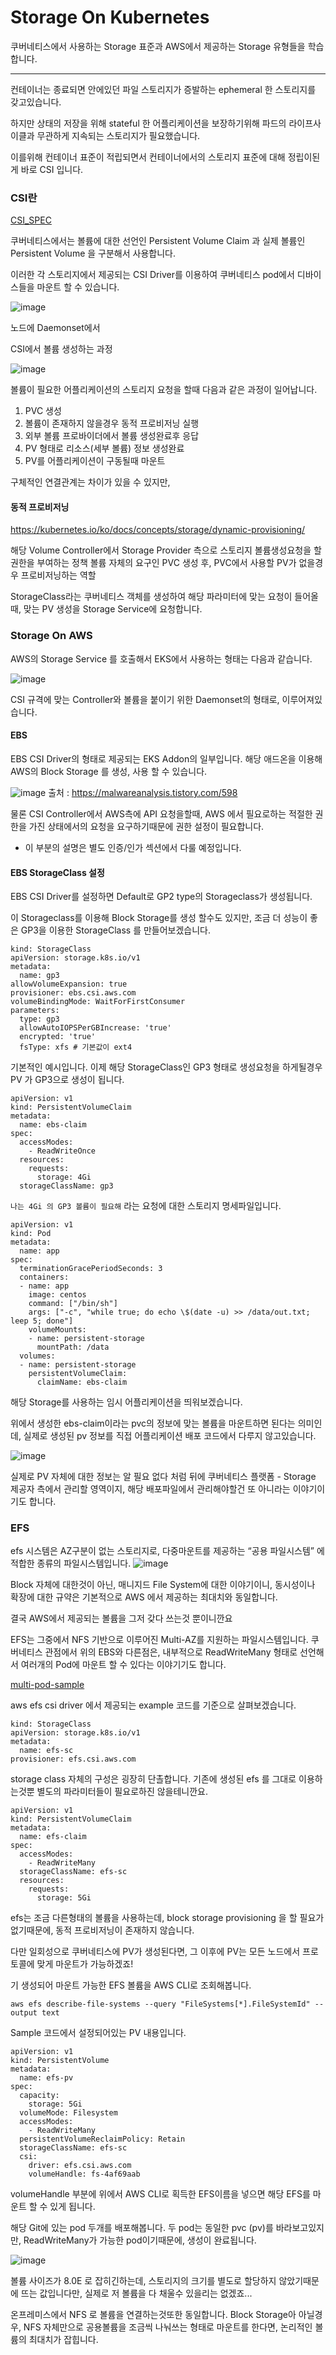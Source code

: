 # Storage On Kubernetes

쿠버네티스에서 사용하는 Storage 표준과 AWS에서 제공하는 Storage 유형들을 학습합니다.

---

컨테이너는 종료되면 안에있던 파일 스토리지가 증발하는 ephemeral 한 스토리지를 갖고있습니다.

하지만 상태의 저장을 위해 stateful 한 어플리케이션을 보장하기위해 파드의 라이프사이클과 무관하게 지속되는 스토리지가 필요했습니다.

이를위해 컨테이너 표준이 적립되면서 컨테이너에서의 스토리지 표준에 대해 정립이된게 바로 CSI 입니다.



### CSI란


[CSI_SPEC](https://github.com/container-storage-interface/spec)




쿠버네티스에서는 볼륨에 대한 선언인 Persistent Volume Claim 과 실제 볼륨인 Persistent Volume 을 구분해서 사용합니다.

이러한 각 스토리지에서 제공되는 CSI Driver를 이용하여 쿠버네티스 pod에서 디바이스들을 마운트 할 수 있습니다.

![image](https://apimin.montkim.com/cdn/blog/images/AEWS/week3/EKS_Storage/Untitled.png)

노드에 Daemonset에서 



CSI에서 볼륨 생성하는 과정

![image](https://apimin.montkim.com/cdn/blog/images/CSI/Untitled1.png)

볼륨이 필요한 어플리케이션의 스토리지 요청을 할때 다음과 같은 과정이 일어납니다.
1. PVC 생성
2. 볼륨이 존재하지 않을경우 동적 프로비저닝 실행
3. 외부 볼륨 프로바이더에서 볼륨 생성완료후 응답
4. PV 형태로 리소스(세부 볼륨) 정보 생성완료
5. PV를 어플리케이션이 구동될때 마운트

구체적인 연결관계는 차이가 있을 수 있지만, 



#### 동적 프로비저닝
https://kubernetes.io/ko/docs/concepts/storage/dynamic-provisioning/

해당 Volume Controller에서 Storage Provider 측으로 스토리지 볼륨생성요청을 할 권한을 부여하는 정책
볼륨 자체의 요구인 PVC 생성 후, PVC에서 사용할 PV가 없을경우 프로비저닝하는 역할

StorageClass라는 쿠버네티스 객체를 생성하여 해당 파라미터에 맞는 요청이 들어올때, 맞는 PV 생성을 Storage Service에 요청합니다.



### Storage On AWS

AWS의 Storage Service 를 호출해서 EKS에서 사용하는 형태는 다음과 같습니다.

![image](https://apimin.montkim.com/cdn/blog/images/AEWS/week3/EKS_Storage/Untitled1.png)

CSI 규격에 맞는 Controller와 볼륨을 붙이기 위한 Daemonset의 형태로, 이루어져있습니다.




#### EBS

EBS CSI Driver의 형태로 제공되는 EKS Addon의 일부입니다.
해당 애드온을 이용해 AWS의 Block Storage 를 생성, 사용 할 수 있습니다.

![image](https://apimin.montkim.com/cdn/blog/images/AEWS/week3/EKS_Storage/Untitled5.png)
출처 : https://malwareanalysis.tistory.com/598


물론 CSI Controller에서 AWS측에 API 요청을할때, AWS 에서 필요로하는 적절한 권한을 가진 상태에서의 요청을 요구하기때문에 권한 설정이 필요합니다.

- 이 부분의 설명은 별도 인증/인가 섹션에서 다룰 예정입니다.



#### EBS StorageClass 설정

EBS CSI Driver를 설정하면 Default로 GP2 type의 Storageclass가 생성됩니다.

이 Storageclass를 이용해 Block Storage를 생성 할수도 있지만, 조금 더 성능이 좋은 GP3을 이용한 StorageClass 를 만들어보겠습니다.

```
kind: StorageClass
apiVersion: storage.k8s.io/v1
metadata:
  name: gp3
allowVolumeExpansion: true
provisioner: ebs.csi.aws.com
volumeBindingMode: WaitForFirstConsumer
parameters:
  type: gp3
  allowAutoIOPSPerGBIncrease: 'true'
  encrypted: 'true'
  fsType: xfs # 기본값이 ext4
```


기본적인 예시입니다.
이제 해당 StorageClass인 GP3 형태로 생성요청을 하게될경우 PV 가 GP3으로 생성이 됩니다.


```
apiVersion: v1
kind: PersistentVolumeClaim
metadata:
  name: ebs-claim
spec:
  accessModes:
    - ReadWriteOnce
  resources:
    requests:
      storage: 4Gi
  storageClassName: gp3
```

`나는 4Gi 의 GP3 볼륨이 필요해` 라는 요청에 대한 스토리지 명세파일입니다.


```
apiVersion: v1
kind: Pod
metadata:
  name: app
spec:
  terminationGracePeriodSeconds: 3
  containers:
  - name: app
    image: centos
    command: ["/bin/sh"]
    args: ["-c", "while true; do echo \$(date -u) >> /data/out.txt; leep 5; done"]
    volumeMounts:
    - name: persistent-storage
      mountPath: /data
  volumes:
  - name: persistent-storage
    persistentVolumeClaim:
      claimName: ebs-claim
```

해당 Storage를 사용하는 임시 어플리케이션을 띄워보겠습니다.

위에서 생성한 ebs-claim이라는 pvc의 정보에 맞는 볼륨을 마운트하면 된다는 의미인데, 실제로 생성된 pv 정보를 직접 어플리케이션 배포 코드에서 다루지 않고있습니다.

![image](https://i.namu.wiki/i/XDVrtVbJXtd059R9AP5CZlgU20ADGGN5tgzuT30Fj393vb08IGrLDOxTOfIe15ZdU0nAVsvFcBiAPe3PeHi_aQ.webp)


실제로 PV 자체에 대한 정보는 알 필요 없다
처럼 뒤에 쿠버네티스 플랫폼 - Storage 제공자 측에서 관리할 영역이지, 해당 배포파일에서 관리해야할건 또 아니라는 이야기이기도 합니다.

### EFS

efs 시스템은 AZ구분이 없는 스토리지로, 다중마운트를 제공하는 “공용 파일시스템” 에 적합한 종류의 파일시스템입니다.
![image](https://apimin.montkim.com/cdn/blog/images/AEWS/week3/EKS_Storage/Untitled16.png)

Block 자체에 대한것이 아닌, 매니지드  File System에 대한 이야기이니, 동시성이나 확장에 대한 규약은 기본적으로 AWS 에서 제공하는 최대치와 동일합니다.

결국 AWS에서 제공되는 볼륨을 그저 갖다 쓰는것 뿐이니깐요

EFS는 그중에서 NFS 기반으로 이루어진 Multi-AZ를 지원하는 파일시스템입니다.
쿠버네티스 관점에서 위의 EBS와 다른점은, 내부적으로 ReadWriteMany 형태로 선언해서 여러개의 Pod에 마운트 할 수 있다는 이야기기도 합니다.


[multi-pod-sample](https://github.com/kubernetes-sigs/aws-efs-csi-driver/tree/master/examples/kubernetes/multiple_pods)

aws efs csi driver 에서 제공되는 example 코드를 기준으로 살펴보겠습니다.

```
kind: StorageClass
apiVersion: storage.k8s.io/v1
metadata:
  name: efs-sc
provisioner: efs.csi.aws.com
```


storage class 자체의 구성은 굉장히 단촐합니다.
기존에 생성된 efs 를 그대로 이용하는것뿐 별도의 파라미터들이 필요로하진 않을테니깐요.


```
apiVersion: v1
kind: PersistentVolumeClaim
metadata:
  name: efs-claim
spec:
  accessModes:
    - ReadWriteMany
  storageClassName: efs-sc
  resources:
    requests:
      storage: 5Gi
```

efs는 조금 다른형태의 볼륨을 사용하는데, 
block storage provisioning 을 할 필요가 없기때문에, 동적 프로비저닝이 존재하지 않습니다.

다만 일회성으로 쿠버네티스에 PV가 생성된다면, 그 이후에 PV는 모든 노드에서 프로토콜에 맞게 마운트가 가능하겠죠!

기 생성되어 마운트 가능한 EFS 볼륨을 AWS CLI로 조회해봅니다.
```
aws efs describe-file-systems --query "FileSystems[*].FileSystemId" --output text
```

Sample 코드에서 설정되어있는  PV 내용입니다.

```
apiVersion: v1
kind: PersistentVolume
metadata:
  name: efs-pv
spec:
  capacity:
    storage: 5Gi
  volumeMode: Filesystem
  accessModes:
    - ReadWriteMany
  persistentVolumeReclaimPolicy: Retain
  storageClassName: efs-sc
  csi:
    driver: efs.csi.aws.com
    volumeHandle: fs-4af69aab
```


volumeHandle 부분에 위에서 AWS CLI로 획득한 EFS이름을 넣으면 해당 EFS를 마운트 할 수 있게 됩니다.

해당 Git에 있는 pod 두개를 배포해봅니다.
두 pod는 동일한 pvc (pv)를 바라보고있지만, ReadWriteMany가 가능한 pod이기때문에, 생성이 완료됩니다.

![image](https://apimin.montkim.com/cdn/blog/images/AEWS/week3/EKS_Storage/Untitled17.png)

볼륨 사이즈가 8.0E 로 잡히긴하는데, 
스토리지의 크기를 별도로 할당하지 않았기때문에 뜨는 값입니다만, 실제로 저 볼륨을 다 채울수 있을리는 없겠죠...

온프레미스에서 NFS 로 볼륨을 연결하는것또한 동일합니다.
Block Storage아 아닐경우, NFS 자체만으로 공용볼륨을 조금씩 나눠쓰는 형태로 마운트를 한다면, 논리적인 볼륨의 최대치가 잡힙니다.


